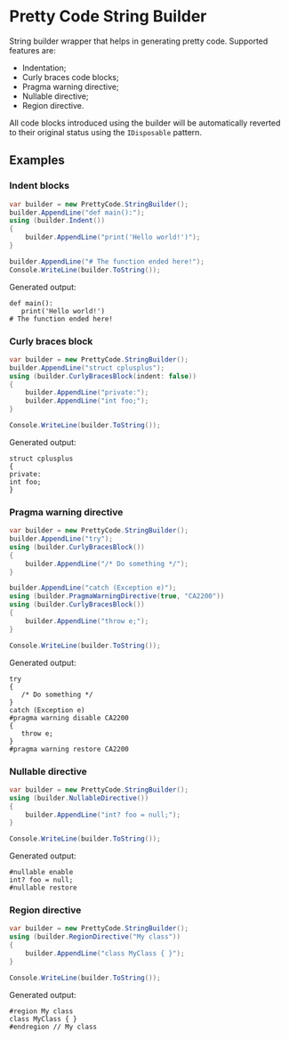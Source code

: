 # Pretty Code String Builder
String builder wrapper that helps in generating pretty code.
Supported features are:
- Indentation;
- Curly braces code blocks;
- Pragma warning directive;
- Nullable directive;
- Region directive.

All code blocks introduced using the builder will be automatically
reverted to their original status using the `IDisposable`
pattern.

## Examples

### Indent blocks
```csharp
var builder = new PrettyCode.StringBuilder();
builder.AppendLine("def main():");
using (builder.Indent())
{
    builder.AppendLine("print('Hello world!')");
}

builder.AppendLine("# The function ended here!");
Console.WriteLine(builder.ToString());
```

Generated output:
```
def main():
   print('Hello world!')
# The function ended here!
```

### Curly braces block
```csharp
var builder = new PrettyCode.StringBuilder();
builder.AppendLine("struct cplusplus");
using (builder.CurlyBracesBlock(indent: false))
{
    builder.AppendLine("private:");
    builder.AppendLine("int foo;");
}

Console.WriteLine(builder.ToString());
```

Generated output:
```
struct cplusplus
{
private:
int foo;
}
```

### Pragma warning directive
```csharp
var builder = new PrettyCode.StringBuilder();
builder.AppendLine("try");
using (builder.CurlyBracesBlock())
{
    builder.AppendLine("/* Do something */");
}

builder.AppendLine("catch (Exception e)");
using (builder.PragmaWarningDirective(true, "CA2200"))
using (builder.CurlyBracesBlock())
{
    builder.AppendLine("throw e;");
}

Console.WriteLine(builder.ToString());
```

Generated output:
```
try
{
   /* Do something */
}
catch (Exception e)
#pragma warning disable CA2200
{
   throw e;
}
#pragma warning restore CA2200
```

### Nullable directive
```csharp
var builder = new PrettyCode.StringBuilder();
using (builder.NullableDirective())
{
    builder.AppendLine("int? foo = null;");
}

Console.WriteLine(builder.ToString());
```

Generated output:
```
#nullable enable
int? foo = null;
#nullable restore
```

### Region directive
```csharp
var builder = new PrettyCode.StringBuilder();
using (builder.RegionDirective("My class"))
{
    builder.AppendLine("class MyClass { }");
}

Console.WriteLine(builder.ToString());
```

Generated output:
```
#region My class
class MyClass { }
#endregion // My class
```